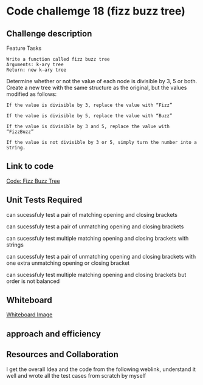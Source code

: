 # Code challemge 18 (fizz buzz tree)

## Challenge description

Feature Tasks

    Write a function called fizz buzz tree
    Arguments: k-ary tree
    Return: new k-ary tree

Determine whether or not the value of each node is divisible by 3, 5 or both. Create a new tree with the same structure as the original, but the values modified as follows:

    If the value is divisible by 3, replace the value with “Fizz”

    If the value is divisible by 5, replace the value with “Buzz”

    If the value is divisible by 3 and 5, replace the value with “FizzBuzz”

    If the value is not divisible by 3 or 5, simply turn the number into a String.

## Link to code

[Code: Fizz Buzz Tree](/home/wonde/codefellows/code-401/data-structures-and-algorithms/python/code_challenges/fizz_buzz_tree/fizz_buzz_tree.py)

## Unit Tests Required

can sucessfuly test a pair of matching opening and closing brackets

can sucessfuly test a pair of unmatching opening and closing brackets

can sucessfuly test multiple matching opening and closing brackets with strings

can sucessfuly test a pair of unmatching opening and closing brackets with one extra unmatching opening or closing bracket

can sucessfuly test multiple matching opening and closing brackets but order is not balanced

## Whiteboard

[Whiteboard Image](/home/wonde/codefellows/code-401/data-structures-and-algorithms/python/code_challenges/images/stack-queue-and-brackets.jpg)

## approach and efficiency

## Resources and Collaboration

I get the overall Idea and the code from the following weblink, understand it well and wrote all the test cases from scratch by myself

